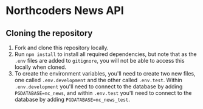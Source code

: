 # Northcoders News API

## Cloning the repository

1. Fork and clone this repository locally.
2. Run `npm install` to install all required dependencies, but note that as the `.env` files are added to `gitignore`, you will not be able to access this locally when cloned.
3. To create the environment variables, you'll need to create two new files, one called `.env.development` and the other called `.env.test`. Within `.env.development` you'll need to connect to the database by adding `PGDATABASE=nc_news`, and within `.env.test` you'll need to connect to the database by adding `PGDATABASE=nc_news_test`.

